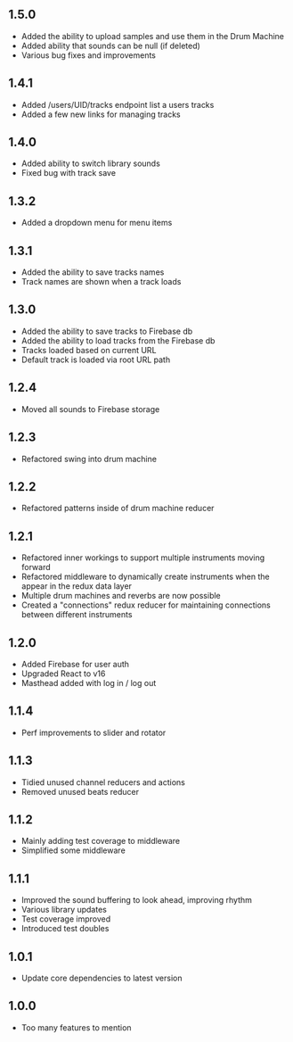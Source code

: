 ## 1.5.0

- Added the ability to upload samples and use them in the Drum Machine
- Added ability that sounds can be null (if deleted)
- Various bug fixes and improvements

## 1.4.1

- Added /users/UID/tracks endpoint list a users tracks
- Added a few new links for managing tracks

## 1.4.0

- Added ability to switch library sounds
- Fixed bug with track save

## 1.3.2

- Added a dropdown menu for menu items

## 1.3.1

- Added the ability to save tracks names
- Track names are shown when a track loads

## 1.3.0

- Added the ability to save tracks to Firebase db
- Added the ability to load tracks from the Firebase db
- Tracks loaded based on current URL
- Default track is loaded via root URL path

## 1.2.4

- Moved all sounds to Firebase storage

## 1.2.3

- Refactored swing into drum machine

## 1.2.2

- Refactored patterns inside of drum machine reducer

## 1.2.1

- Refactored inner workings to support multiple instruments moving forward
- Refactored middleware to dynamically create instruments when the appear in the redux data layer
- Multiple drum machines and reverbs are now possible
- Created a "connections" redux reducer for maintaining connections between different instruments

## 1.2.0

- Added Firebase for user auth
- Upgraded React to v16
- Masthead added with log in / log out

## 1.1.4

- Perf improvements to slider and rotator

## 1.1.3

- Tidied unused channel reducers and actions
- Removed unused beats reducer

## 1.1.2

- Mainly adding test coverage to middleware
- Simplified some middleware

## 1.1.1

- Improved the sound buffering to look ahead, improving rhythm
- Various library updates
- Test coverage improved
- Introduced test doubles

## 1.0.1

- Update core dependencies to latest version

## 1.0.0

- Too many features to mention